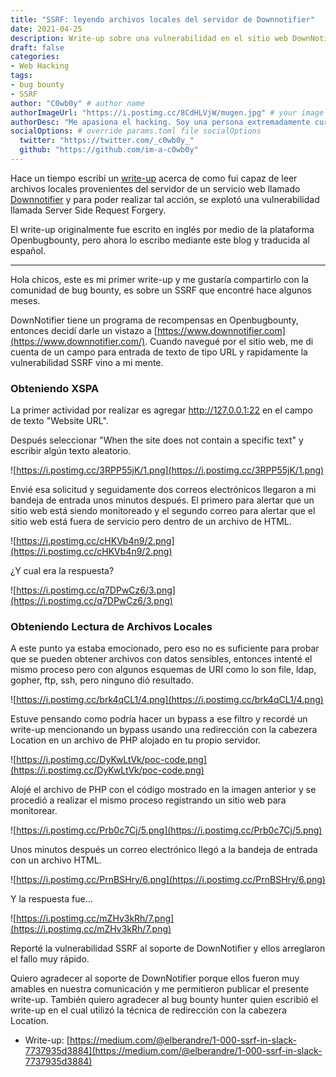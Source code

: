 ```yaml
---
title: "SSRF: leyendo archivos locales del servidor de Downnotifier"
date: 2021-04-25
description: Write-up sobre una vulnerabilidad en el sitio web DownNotifier
draft: false
categories:
- Web Hacking
tags:
- bug bounty
- SSRF
author: "C0wb0y" # author name
authorImageUrl: "https://i.postimg.cc/8CdHLVjW/mugen.jpg" # your image url. We use `authorImageUrl` first. If not set, we use `authorImage`.
authorDesc: "Me apasiona el hacking. Soy una persona extremadamente curiosa. Leer libros, ver películas y series son solo algunos de tantos hobbies que tengo." # author description
socialOptions: # override params.toml file socialOptions
  twitter: "https://twitter.com/_c0wb0y_"
  github: "https://github.com/im-a-c0wb0y"
---
```


Hace un tiempo escribí un [write-up](https://www.openbugbounty.org/blog/leonmugen/ssrf-reading-local-files-from-downnotifier-server/) acerca de como fui capaz de leer archivos locales provenientes del servidor de un servicio web llamado [Downnotifier](https://www.downnotifier.com/) y para poder realizar tal acción, se explotó una vulnerabilidad llamada Server Side Request Forgery.

El write-up originalmente fue escrito en inglés por medio de la plataforma Openbugbounty, pero ahora lo escribo mediante este blog y traducida al español.
<!--more-->
---

Hola chicos, este es mi primer write-up y me gustaría compartirlo con la comunidad de bug bounty, es sobre un SSRF que encontré hace algunos meses.

DownNotifier tiene un programa de recompensas en Openbugbounty, entonces decidí darle un vistazo a [https://www.downnotifier.com](https://www.downnotifier.com/). Cuando navegué por el sitio web, me di cuenta de un campo para entrada de texto de tipo URL y rapidamente la vulnerabilidad SSRF vino a mi mente.

### Obteniendo XSPA

La primer actividad por realizar es agregar http://127.0.0.1:22 en el campo de texto "Website URL".

Después seleccionar "When the site does not contain a specific text" y escribir algún texto aleatorio.

![https://i.postimg.cc/3RPP55jK/1.png](https://i.postimg.cc/3RPP55jK/1.png)

Envié esa solicitud y seguidamente dos correos electrónicos llegaron a mi bandeja de entrada unos minutos después. El primero para alertar que un sitio web está siendo monitoreado y el segundo correo para alertar que el sitio web está fuera de servicio pero dentro de un archivo de HTML.

![https://i.postimg.cc/cHKVb4n9/2.png](https://i.postimg.cc/cHKVb4n9/2.png)

¿Y cual era la respuesta?

![https://i.postimg.cc/q7DPwCz6/3.png](https://i.postimg.cc/q7DPwCz6/3.png)

### Obteniendo Lectura de Archivos Locales

A este punto ya estaba emocionado, pero eso no es suficiente para probar que se pueden obtener archivos con datos sensibles, entonces intenté el mismo proceso pero con algunos esquemas de URI como lo son file, ldap, gopher, ftp, ssh, pero ninguno dió resultado.

![https://i.postimg.cc/brk4qCL1/4.png](https://i.postimg.cc/brk4qCL1/4.png)

Estuve pensando como podría hacer un bypass a ese filtro y recordé un write-up mencionando un bypass usando una redirección con la cabezera Location en un archivo de PHP alojado en tu propio servidor.

![https://i.postimg.cc/DyKwLtVk/poc-code.png](https://i.postimg.cc/DyKwLtVk/poc-code.png)

Alojé el archivo de PHP con el código mostrado en la imagen anterior y se procedió a realizar el mismo proceso registrando un sitio web para monitorear.

![https://i.postimg.cc/Prb0c7Cj/5.png](https://i.postimg.cc/Prb0c7Cj/5.png)

Unos minutos después un correo electrónico llegó a la bandeja de entrada con un archivo HTML.

![https://i.postimg.cc/PrnBSHry/6.png](https://i.postimg.cc/PrnBSHry/6.png)

Y la respuesta fue...

![https://i.postimg.cc/mZHv3kRh/7.png](https://i.postimg.cc/mZHv3kRh/7.png)

Reporté la vulnerabilidad SSRF al soporte de DownNotifier y ellos arreglaron el fallo muy rápido.

Quiero agradecer al soporte de DownNotifier porque ellos fueron muy amables en nuestra comunicación y me permitieron publicar el presente write-up. También quiero agradecer al bug bounty hunter quien escribió el write-up en el cual utilizó la técnica de redirección con la cabezera Location.

- Write-up: [https://medium.com/@elberandre/1-000-ssrf-in-slack-7737935d3884](https://medium.com/@elberandre/1-000-ssrf-in-slack-7737935d3884)